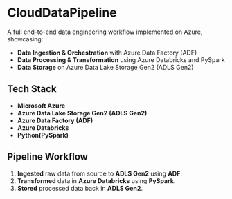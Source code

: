 # CloudDataPipeline
A full end-to-end data engineering workflow implemented on Azure, showcasing:

- **Data Ingestion & Orchestration** with Azure Data Factory (ADF)  
- **Data Processing & Transformation** using Azure Databricks and PySpark  
- **Data Storage** on Azure Data Lake Storage Gen2 (ADLS Gen2)

## Tech Stack
- **Microsoft Azure**
- **Azure Data Lake Storage Gen2 (ADLS Gen2)**
- **Azure Data Factory (ADF)**
- **Azure Databricks**
- **Python(PySpark)**

## Pipeline Workflow
1. **Ingested** raw data from source to **ADLS Gen2** using **ADF**.
2. **Transformed** data in **Azure Databricks** using **PySpark**.
3. **Stored** processed data back in **ADLS Gen2**.

